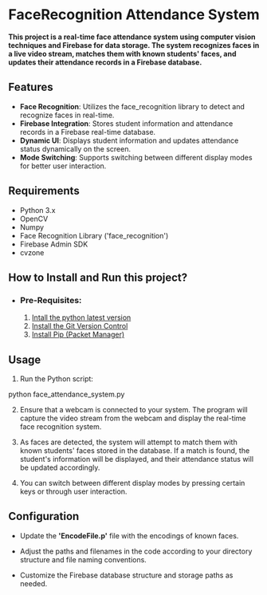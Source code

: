 # FaceRecognition Attendance System

**This project is a real-time face attendance system using computer vision techniques and Firebase for data storage. The system recognizes faces in a live video stream, matches them with known students' faces, and updates their attendance records in a Firebase database.**

## Features
- **Face Recognition**: Utilizes the face_recognition library to detect and recognize faces in real-time.
- **Firebase Integration**: Stores student information and attendance records in a Firebase real-time database.
- **Dynamic UI**: Displays student information and updates attendance status dynamically on the screen.
- **Mode Switching**: Supports switching between different display modes for better user interaction.



## Requirements
- Python 3.x
- OpenCV
- Numpy
- Face Recognition Library ('face_recognition')
- Firebase Admin SDK
- cvzone


## How to Install and Run this project?
   - ### Pre-Requisites:
     1. [Intall the python latest version](https://www.python.org/downloads/)
     2. [Install the Git Version Control]( https://git-scm.com/)
     3. [Install Pip (Packet Manager)](https://pip.pypa.io/en/stable/installation/)
## Usage
1. Run the Python script:

python face_attendance_system.py

2. Ensure that a webcam is connected to your system. The program will capture the video stream from the webcam and display the real-time face recognition system.

3. As faces are detected, the system will attempt to match them with known students' faces stored in the database. If a match is found, the    student's information will be displayed, and their attendance status will be updated accordingly.

4. You can switch between different display modes by pressing certain keys or through user interaction.


## Configuration

- Update the **'EncodeFile.p'** file with the encodings of known faces.
  
- Adjust the paths and filenames in the code according to your directory structure and file naming conventions.
  
- Customize the Firebase database structure and storage paths as needed.



